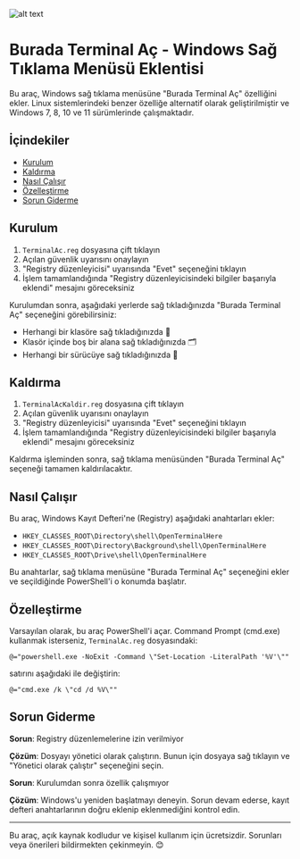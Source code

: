 ![alt text](https://blogger.googleusercontent.com/img/b/R29vZ2xl/AVvXsEiDai-xYKhZTuIuyLpZ-hSiEy2sXob_h8TngA1mXA0TvJ2LfIAT9ynbs36yH6vyhwQo1IHL4Cq83e-nZgQF8lSJniZNSFfzP0kGH5Y_ia16MOTy7lgRdEUsssK7xD-mSZWSxVsoirONhVqkStmfTPfUEqU7jyUMWwc8UseS3H_tSRxQp5lUDziy3UC2JIY/s320/Gemini_Generated_Image_ukywh9ukywh9ukyw.jpeg)



# Burada Terminal Aç - Windows Sağ Tıklama Menüsü Eklentisi

Bu araç, Windows sağ tıklama menüsüne "Burada Terminal Aç" özelliğini ekler. Linux sistemlerindeki benzer özelliğe alternatif olarak geliştirilmiştir ve Windows 7, 8, 10 ve 11 sürümlerinde çalışmaktadır.

## İçindekiler
- [Kurulum](#kurulum)
- [Kaldırma](#kaldırma)
- [Nasıl Çalışır](#nasıl-çalışır)
- [Özelleştirme](#özelleştirme)
- [Sorun Giderme](#sorun-giderme)

## Kurulum

1. `TerminalAc.reg` dosyasına çift tıklayın
2. Açılan güvenlik uyarısını onaylayın
3. "Registry düzenleyicisi" uyarısında "Evet" seçeneğini tıklayın
4. İşlem tamamlandığında "Registry düzenleyicisindeki bilgiler başarıyla eklendi" mesajını göreceksiniz

Kurulumdan sonra, aşağıdaki yerlerde sağ tıkladığınızda "Burada Terminal Aç" seçeneğini görebilirsiniz:
- Herhangi bir klasöre sağ tıkladığınızda 📁
- Klasör içinde boş bir alana sağ tıkladığınızda 🗂️
- Herhangi bir sürücüye sağ tıkladığınızda 💾

## Kaldırma

1. `TerminalAcKaldir.reg` dosyasına çift tıklayın
2. Açılan güvenlik uyarısını onaylayın
3. "Registry düzenleyicisi" uyarısında "Evet" seçeneğini tıklayın
4. İşlem tamamlandığında "Registry düzenleyicisindeki bilgiler başarıyla eklendi" mesajını göreceksiniz

Kaldırma işleminden sonra, sağ tıklama menüsünden "Burada Terminal Aç" seçeneği tamamen kaldırılacaktır.

## Nasıl Çalışır

Bu araç, Windows Kayıt Defteri'ne (Registry) aşağıdaki anahtarları ekler:
- `HKEY_CLASSES_ROOT\Directory\shell\OpenTerminalHere`
- `HKEY_CLASSES_ROOT\Directory\Background\shell\OpenTerminalHere`
- `HKEY_CLASSES_ROOT\Drive\shell\OpenTerminalHere`

Bu anahtarlar, sağ tıklama menüsüne "Burada Terminal Aç" seçeneğini ekler ve seçildiğinde PowerShell'i o konumda başlatır.

## Özelleştirme

Varsayılan olarak, bu araç PowerShell'i açar. Command Prompt (cmd.exe) kullanmak isterseniz, `TerminalAc.reg` dosyasındaki:

```
@="powershell.exe -NoExit -Command \"Set-Location -LiteralPath '%V'\""
```

satırını aşağıdaki ile değiştirin:

```
@="cmd.exe /k \"cd /d %V\""
```

## Sorun Giderme

**Sorun**: Registry düzenlemelerine izin verilmiyor

**Çözüm**: Dosyayı yönetici olarak çalıştırın. Bunun için dosyaya sağ tıklayın ve "Yönetici olarak çalıştır" seçeneğini seçin.

**Sorun**: Kurulumdan sonra özellik çalışmıyor

**Çözüm**: Windows'u yeniden başlatmayı deneyin. Sorun devam ederse, kayıt defteri anahtarlarının doğru eklenip eklenmediğini kontrol edin.

---

Bu araç, açık kaynak kodludur ve kişisel kullanım için ücretsizdir. Sorunları veya önerileri bildirmekten çekinmeyin. 😊
